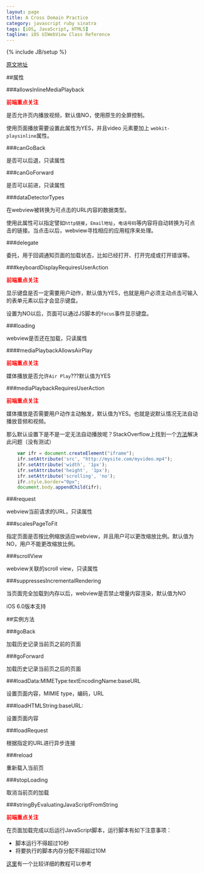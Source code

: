 ```yaml
---
layout: page
title: A Cross Domain Practice
category: javascript ruby sinatra
tags: [iOS, JavaScript, HTML5]
tagline: iOS UIWebView Class Reference
---
```


{% include JB/setup %}

[原文地址](https://developer.apple.com/library/ios/#documentation/UIKit/Reference/UIWebView_Class/Reference/Reference.html)

##属性

###allowsInlineMediaPlayback

<strong style="color:red;">前端重点关注</strong>

是否允许页内播放视频，默认值NO，使用原生的全屏控制。

使用页面播放需要设置此属性为YES，并且video 元素要加上 `webkit-playsinline`属性。

###canGoBack

是否可以后退，只读属性

###canGoForward

是否可以前进，只读属性

###dataDetectorTypes

在webview被转换为可点击的URL内容的数据类型。

使用此属性可以指定譬如`http链接`，`Email地址`，`电话号码`等内容将自动转换为可点击的链接。当点击以后，webview寻找相应的应用程序来处理。

###delegate

委托，用于回调通知页面的加载状态，比如已经打开、打开完成或打开错误等。


###keyboardDisplayRequiresUserAction

<strong style="color:red;">前端重点关注</strong>

显示键盘是否一定需要用户动作，默认值为YES，也就是用户必须主动点击可输入的表单元素以后才会显示键盘。

设置为NO以后，页面可以通过JS脚本的`focus`事件显示键盘。

###loading

webview是否还在加载，只读属性

####mediaPlaybackAllowsAirPlay

<strong style="color:red;">前端重点关注</strong>

媒体播放是否允许`Air Play`???默认值为YES

###mediaPlaybackRequiresUserAction

<strong style="color:red;">前端重点关注</strong>

媒体播放是否需要用户动作主动触发，默认值为YES。也就是说默认情况无法自动播放音频和视频。

那么默认设置下是不是一定无法自动播放呢？StackOverflow上找到一个[方法](http://stackoverflow.com/questions/4259928/how-can-i-autoplay-media-in-ios-4-2-1-mobile-safari)解决此问题（没有测试）

```javascript
    var ifr = document.createElement("iframe");
    ifr.setAttribute('src', "http://mysite.com/myvideo.mp4");
    ifr.setAttribute('width', '1px');
    ifr.setAttribute('height', '1px');
    ifr.setAttribute('scrolling', 'no');
    ifr.style.border="0px";
    document.body.appendChild(ifr);
```

###request

webview当前请求的URL，只读属性

###scalesPageToFit

指定页面是否按比例缩放适应webview，并且用户可以更改缩放比例。默认值为NO，用户不能更改缩放比例。

###scrollView

webview关联的scroll view，只读属性

###suppressesIncrementalRendering

当页面完全加载到内存以后，webview是否禁止增量内容渲染，默认值为NO

iOS 6.0版本支持

##实例方法

###goBack

加载历史记录当前页之前的页面

###goForward

加载历史记录当前页之后的页面

###loadData:MIMEType:textEncodingName:baseURL

设置页面内容，MIMIE type，编码，URL

###loadHTMLString:baseURL:

设置页面内容

###loadRequest

根据指定的URL进行异步连接

###reload

重新载入当前页

###stopLoading

取消当前页的加载

###stringByEvaluatingJavaScriptFromString

<strong style="color:red;">前端重点关注</strong>

在页面加载完成以后运行JavaScript脚本，运行脚本有如下注意事项：

* 脚本运行不得超过10秒
* 将要执行的脚本内存分配不得超过10M

[这里](http://url.cn/7Vf4bx)有一个比较详细的教程可以参考